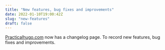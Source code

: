 ```yaml
---
title: "New features, bug fixes and improvements"
date: 2022-01-10T19:00:42Z
slug: "new-features"
draft: false
---
```


[Practicalhugo.com](https://practicalhugo.com) now has a changelog page. To record new features, bug fixes and improvements.

